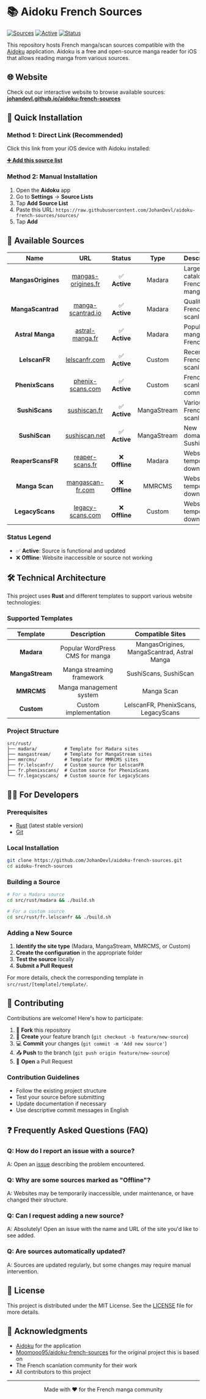 # 📚 Aidoku French Sources

[![Sources](https://img.shields.io/badge/sources-10-blue.svg)](https://github.com/JohanDevl/aidoku-french-sources)
[![Active](https://img.shields.io/badge/active-7-green.svg)](https://github.com/JohanDevl/aidoku-french-sources)
[![Status](https://img.shields.io/badge/status-maintained-brightgreen.svg)](https://github.com/JohanDevl/aidoku-french-sources)

This repository hosts French manga/scan sources compatible with the [Aidoku](https://aidoku.app/) application. Aidoku is a free and open-source manga reader for iOS that allows reading manga from various sources.

## 🌐 Website

Check out our interactive website to browse available sources: **[johandevl.github.io/aidoku-french-sources](https://johandevl.github.io/aidoku-french-sources/)**

## 🚀 Quick Installation

### Method 1: Direct Link (Recommended)

Click this link from your iOS device with Aidoku installed:

**[➕ Add this source list](https://aidoku.app/add-source-list/?url=https://raw.githubusercontent.com/JohanDevl/aidoku-french-sources/sources/)**

### Method 2: Manual Installation

1. Open the **Aidoku** app
2. Go to **Settings** → **Source Lists**
3. Tap **Add Source List**
4. Paste this URL: `https://raw.githubusercontent.com/JohanDevl/aidoku-french-sources/sources/`
5. Tap **Add**

## 📖 Available Sources

|        Name        |                        URL                        |     Status     |    Type     | Description                   |
| :----------------: | :-----------------------------------------------: | :------------: | :---------: | :---------------------------- |
| **MangasOrigines** | [mangas-origines.fr](https://mangas-origines.fr/) | ✅ **Active**  |   Madara    | Large catalog of French manga |
| **MangaScantrad**  |  [manga-scantrad.io](https://manga-scantrad.io/)  | ✅ **Active**  |   Madara    | Quality French scanlations    |
|  **Astral Manga**  |    [astral-manga.fr](https://astral-manga.fr/)    | ✅ **Active**  |   Madara    | Popular manga in French       |
|   **LelscanFR**    |      [lelscanfr.com](https://lelscanfr.com/)      | ✅ **Active**  |   Custom    | Recent French scanlations     |
|  **PhenixScans**   |   [phenix-scans.com](https://phenix-scans.com/)   | ✅ **Active**  |   Custom    | French scanlation community   |
|   **SushiScans**   |       [sushiscan.fr](https://sushiscan.fr/)       | ✅ **Active**  | MangaStream | Various French scanlations    |
|   **SushiScan**    |      [sushiscan.net](https://sushiscan.net/)      | ✅ **Active**  | MangaStream | New domain for SushiScans     |
| **ReaperScansFR**  |    [reaper-scans.fr](https://reaper-scans.fr/)    | ❌ **Offline** |   Madara    | Website temporarily down      |
|   **Manga Scan**   |   [mangascan-fr.com](https://mangascan-fr.com/)   | ❌ **Offline** |   MMRCMS    | Website temporarily down      |
|  **LegacyScans**   |   [legacy-scans.com](https://legacy-scans.com/)   | ❌ **Offline** |   Custom    | Website temporarily down      |

### Status Legend

- ✅ **Active**: Source is functional and updated
- ❌ **Offline**: Website inaccessible or source not working

## 🛠️ Technical Architecture

This project uses **Rust** and different templates to support various website technologies:

### Supported Templates

|    Template     |           Description           |              Compatible Sites               |
| :-------------: | :-----------------------------: | :-----------------------------------------: |
|   **Madara**    | Popular WordPress CMS for manga | MangasOrigines, MangaScantrad, Astral Manga |
| **MangaStream** |    Manga streaming framework    |            SushiScans, SushiScan            |
|   **MMRCMS**    |     Manga management system     |                 Manga Scan                  |
|   **Custom**    |      Custom implementation      |     LelscanFR, PhenixScans, LegacyScans     |

### Project Structure

```
src/rust/
├── madara/          # Template for Madara sites
├── mangastream/     # Template for MangaStream sites
├── mmrcms/          # Template for MMRCMS sites
├── fr.lelscanfr/    # Custom source for LelscanFR
├── fr.phenixscans/  # Custom source for PhenixScans
└── fr.legacyscans/  # Custom source for LegacyScans
```

## 👨‍💻 For Developers

### Prerequisites

- [Rust](https://rustup.rs/) (latest stable version)
- [Git](https://git-scm.com/)

### Local Installation

```bash
git clone https://github.com/JohanDevl/aidoku-french-sources.git
cd aidoku-french-sources
```

### Building a Source

```bash
# For a Madara source
cd src/rust/madara && ./build.sh

# For a custom source
cd src/rust/fr.lelscanfr && ./build.sh
```

### Adding a New Source

1. **Identify the site type** (Madara, MangaStream, MMRCMS, or Custom)
2. **Create the configuration** in the appropriate folder
3. **Test the source** locally
4. **Submit a Pull Request**

For more details, check the corresponding template in `src/rust/[template]/template/`.

## 🤝 Contributing

Contributions are welcome! Here's how to participate:

1. 🍴 **Fork** this repository
2. 🔧 **Create** your feature branch (`git checkout -b feature/new-source`)
3. 💻 **Commit** your changes (`git commit -m 'Add new source'`)
4. 📤 **Push** to the branch (`git push origin feature/new-source`)
5. 🔄 **Open** a Pull Request

### Contribution Guidelines

- Follow the existing project structure
- Test your source before submitting
- Update documentation if necessary
- Use descriptive commit messages in English

## ❓ Frequently Asked Questions (FAQ)

### Q: How do I report an issue with a source?

A: Open an [issue](https://github.com/JohanDevl/aidoku-french-sources/issues) describing the problem encountered.

### Q: Why are some sources marked as "Offline"?

A: Websites may be temporarily inaccessible, under maintenance, or have changed their structure.

### Q: Can I request adding a new source?

A: Absolutely! Open an issue with the name and URL of the site you'd like to see added.

### Q: Are sources automatically updated?

A: Sources are updated regularly, but some changes may require manual intervention.

## 📜 License

This project is distributed under the MIT License. See the [LICENSE](LICENSE) file for more details.

## 🙏 Acknowledgments

- [Aidoku](https://aidoku.app/) for the application
- [Moomooo95/aidoku-french-sources](https://github.com/Moomooo95/aidoku-french-sources) for the original project this is based on
- The French scanlation community for their work
- All contributors to this project

---

<div align="center">
Made with ❤️ for the French manga community
</div>
